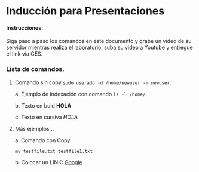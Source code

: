 # Inducción para Presentaciones
#### Instrucciones:
Siga paso a paso los comandos en este documento y grabe un video de su servidor mientras realiza el laboratorio, suba su video a Youtube y entregue el link vía GES.

### Lista de comandos.
  1. Comando sin copy ```sudo useradd -d /home/newuser -m newuser```.
     
     a. Ejemplo de indexación con comando ```ls -l /home/```.
     
     b. Texto en bold **HOLA**

      c. Texto en cursiva *HOLA*
     
  3. Más ejemplos...
     
     a. Comando con Copy

       ```
     mv testfile.txt testfile1.txt
     ```
     b. Colocar un LINK: [Google](https://www.google.com)

